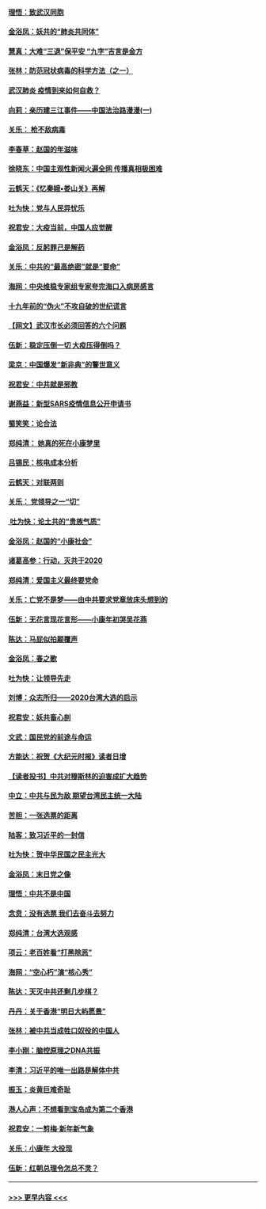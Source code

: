 #### [理悟：致武汉同胞](../pages/nsc993/n11831522.md?t=01301533) 
#### [金浴凤：妖共的“肺炎共同体”](../pages/nsc993/n11829448.md?t=01301533) 
#### [慧真：大难“三退”保平安 “九字”吉言是金方](../pages/nsc993/n11829501.md?t=01301533) 
#### [张林：防范冠状病毒的科学方法（之一）](../pages/nsc993/n11828618.md?t=01301533) 
#### [武汉肺炎 疫情到来如何自救？](../pages/nsc993/n11827632.md?t=01301533) 
#### [向莉：亲历建三江事件——中国法治路漫漫(一)](../pages/nsc993/n11827190.md?t=01301533) 
#### [关乐： 枪不敌病毒](../pages/nsc993/n11826746.md?t=01301533) 
#### [李春草：赵国的年滋味](../pages/nsc993/n11826321.md?t=01301533) 
#### [徐晓东：中国主观性新闻火遍全网 传播真相极困难](../pages/nsc993/n11826508.md?t=01301533) 
#### [云鹤天：《忆秦娥▪娄山关》再解](../pages/nsc993/n11824682.md?t=01301533) 
#### [吐为快：党与人民异忧乐](../pages/nsc993/n11824660.md?t=01301533) 
#### [祝君安：大疫当前，中国人应觉醒](../pages/nsc993/n11821946.md?t=01301533) 
#### [金浴凤：反躬罪己是解药](../pages/nsc993/n11820280.md?t=01301533) 
#### [关乐：中共的“最高绝密”就是“要命”](../pages/nsc993/n11816946.md?t=01301533) 
#### [海网：中央维稳专家组专家夸完海口入病房感言](../pages/nsc993/n11815138.md?t=01301533) 
#### [十九年前的“伪火”不攻自破的世纪谎言](../pages/nsc993/n11813238.md?t=01301533) 
#### [【网文】武汉市长必须回答的六个问题](../pages/nsc993/n11813848.md?t=01301533) 
#### [伍新：稳定压倒一切 大疫压得倒吗？](../pages/nsc993/n11812634.md?t=01301533) 
#### [梁京：中国爆发“新非典”的警世意义](../pages/nsc993/n11812554.md?t=01301533) 
#### [祝君安：中共就是邪教](../pages/nsc993/n11812431.md?t=01301533) 
#### [谢燕益：新型SARS疫情信息公开申请书](../pages/nsc993/n11808840.md?t=01301533) 
#### [蜀笑笑：论合法](../pages/nsc993/n11808064.md?t=01301533) 
#### [郑纯清： 她真的死在小康梦里](../pages/nsc993/n11806623.md?t=01301533) 
#### [吕锡民：核电成本分析](../pages/nsc993/n11806284.md?t=01301533) 
#### [云鹤天：对联两则](../pages/nsc993/n11805957.md?t=01301533) 
#### [关乐： 党领导之一“切”](../pages/nsc993/n11804505.md?t=01301533) 
#### [ 吐为快：论土共的“贵族气质”](../pages/nsc993/n11804490.md?t=01301533) 
#### [金浴凤：赵国的“小康社会”](../pages/nsc993/n11804452.md?t=01301533) 
#### [诸葛高参：行动，灭共于2020](../pages/nsc993/n11804120.md?t=01301533) 
#### [郑纯清：爱国主义最终要党命](../pages/nsc993/n11802197.md?t=01301533) 
#### [关乐：亡党不是梦——由中共要求党章放床头想到的](../pages/nsc993/n11802156.md?t=01301533) 
#### [伍新：无花言现花言形——小康年初哭吴花燕](../pages/nsc993/n11800044.md?t=01301533) 
#### [陈达：马屁似拍颠覆声](../pages/nsc993/n11800010.md?t=01301533) 
#### [金浴凤：春之歌](../pages/nsc993/n11797687.md?t=01301533) 
#### [吐为快：让领导先走](../pages/nsc993/n11797512.md?t=01301533) 
#### [刘博：众志所归——2020台湾大选的启示](../pages/nsc993/n11796878.md?t=01301533) 
#### [祝君安：妖共畜心剖](../pages/nsc993/n11794273.md?t=01301533) 
#### [文武：国民党的前途与命运](../pages/nsc993/n11794198.md?t=01301533) 
#### [方能达：祝贺《大纪元时报》读者日增](../pages/nsc993/n11793807.md?t=01301533) 
#### [【读者投书】中共对穆斯林的迫害成扩大趋势](../pages/nsc993/n11791371.md?t=01301533) 
#### [中立：中共与民为敌 期望台湾民主统一大陆](../pages/nsc993/n11790392.md?t=01301533) 
#### [苦胆：一张选票的距离](../pages/nsc993/n11788914.md?t=01301533) 
#### [陆客：致习近平的一封信](../pages/nsc993/n11788867.md?t=01301533) 
#### [吐为快：贺中华民国之民主光大](../pages/nsc993/n11788618.md?t=01301533) 
#### [金浴凤：末日党之像](../pages/nsc993/n11787475.md?t=01301533) 
#### [理悟：中共不是中国](../pages/nsc993/n11787463.md?t=01301533) 
#### [念贲：没有选票  我们去奋斗去努力](../pages/nsc993/n11787398.md?t=01301533) 
#### [郑纯清：台湾大选观感](../pages/nsc993/n11786210.md?t=01301533) 
#### [项云：老百姓看“打黑除恶”](../pages/nsc993/n11785398.md?t=01301533) 
#### [海网：“空心朽”演“核心秀”](../pages/nsc993/n11783874.md?t=01301533) 
#### [陈达：天灭中共还剩几步棋？](../pages/nsc993/n11783719.md?t=01301533) 
#### [丹丹：关于香港“明日大屿愿景”](../pages/nsc993/n11783273.md?t=01301533) 
#### [张林：被中共当成牲口奴役的中国人](../pages/nsc993/n11782397.md?t=01301533) 
#### [李小刚：脑控原理之DNA共振](../pages/nsc993/n11780962.md?t=01301533) 
#### [李清：习近平的唯一出路是解体中共](../pages/nsc993/n11780866.md?t=01301533) 
#### [振玉：炎黄巨难奇耻](../pages/nsc993/n11779632.md?t=01301533) 
#### [港人心声：不想看到宝岛成为第二个香港](../pages/nsc993/n11778817.md?t=01301533) 
#### [祝君安：一剪梅‧新年新气象](../pages/nsc993/n11776340.md?t=01301533) 
#### [关乐：小康年 大役现](../pages/nsc993/n11774213.md?t=01301533) 
#### [伍新：红朝总理令怎总不灵？](../pages/nsc993/n11770813.md?t=01301533) 

----
#### [ >>> 更早内容 <<< ](../indexes/nsc993-earlier.md)
